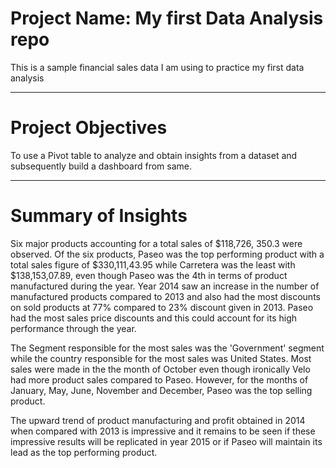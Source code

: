 # Project Name: My first Data Analysis repo
This is a sample financial sales data I am using to practice my first data analysis

----
# Project Objectives
To use a Pivot table to analyze and obtain insights from a dataset and subsequently build a dashboard from same.

----
# Summary of Insights
Six major products accounting for a total sales of $118,726, 350.3 were observed. Of the six products, Paseo was the top performing product with a total sales figure of $330,111,43.95 while Carretera was the least with $138,153,07.89, even though Paseo was the 4th in terms of product manufactured during the year. Year 2014 saw an increase in the number of manufactured products compared to 2013 and also had the most discounts on sold products at 77% compared to 23% discount given in 2013. Paseo had the most sales price discounts and this could account for its high performance through the year.

The Segment responsible for the most sales was the 'Government' segment while the country responsible for the most sales was United States. Most sales were made in the the month of October even though ironically Velo had more product sales compared to Paseo. However, for the months of January, May, June, November and December, Paseo was the top selling product. 

The upward trend of product manufacturing and profit obtained in 2014 when compared with 2013 is impressive and it remains to be seen if these impressive results will be replicated in year 2015 or if Paseo will maintain its lead as the top performing product.
